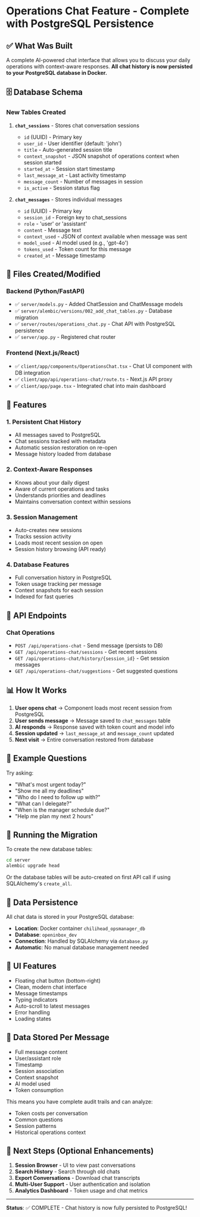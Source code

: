 # Operations Chat Feature - Complete with PostgreSQL Persistence

## ✅ What Was Built

A complete AI-powered chat interface that allows you to discuss your daily operations with context-aware responses. **All chat history is now persisted to your PostgreSQL database in Docker.**

## 🗄️ Database Schema

### New Tables Created

1. **`chat_sessions`** - Stores chat conversation sessions
   - `id` (UUID) - Primary key
   - `user_id` - User identifier (default: 'john')
   - `title` - Auto-generated session title
   - `context_snapshot` - JSON snapshot of operations context when session started
   - `started_at` - Session start timestamp
   - `last_message_at` - Last activity timestamp
   - `message_count` - Number of messages in session
   - `is_active` - Session status flag

2. **`chat_messages`** - Stores individual messages
   - `id` (UUID) - Primary key
   - `session_id` - Foreign key to chat_sessions
   - `role` - 'user' or 'assistant'
   - `content` - Message text
   - `context_used` - JSON of context available when message was sent
   - `model_used` - AI model used (e.g., 'gpt-4o')
   - `tokens_used` - Token count for this message
   - `created_at` - Message timestamp

## 📁 Files Created/Modified

### Backend (Python/FastAPI)
- ✅ `server/models.py` - Added ChatSession and ChatMessage models
- ✅ `server/alembic/versions/002_add_chat_tables.py` - Database migration
- ✅ `server/routes/operations_chat.py` - Chat API with PostgreSQL persistence
- ✅ `server/app.py` - Registered chat router

### Frontend (Next.js/React)
- ✅ `client/app/components/OperationsChat.tsx` - Chat UI component with DB integration
- ✅ `client/app/api/operations-chat/route.ts` - Next.js API proxy
- ✅ `client/app/page.tsx` - Integrated chat into main dashboard

## 🚀 Features

### 1. **Persistent Chat History**
   - All messages saved to PostgreSQL
   - Chat sessions tracked with metadata
   - Automatic session restoration on re-open
   - Message history loaded from database

### 2. **Context-Aware Responses**
   - Knows about your daily digest
   - Aware of current operations and tasks
   - Understands priorities and deadlines
   - Maintains conversation context within sessions

### 3. **Session Management**
   - Auto-creates new sessions
   - Tracks session activity
   - Loads most recent session on open
   - Session history browsing (API ready)

### 4. **Database Features**
   - Full conversation history in PostgreSQL
   - Token usage tracking per message
   - Context snapshots for each session
   - Indexed for fast queries

## 🔌 API Endpoints

### Chat Operations
- `POST /api/operations-chat` - Send message (persists to DB)
- `GET /api/operations-chat/sessions` - Get recent sessions
- `GET /api/operations-chat/history/{session_id}` - Get session messages
- `GET /api/operations-chat/suggestions` - Get suggested questions

## 📊 How It Works

1. **User opens chat** → Component loads most recent session from PostgreSQL
2. **User sends message** → Message saved to `chat_messages` table
3. **AI responds** → Response saved with token count and model info
4. **Session updated** → `last_message_at` and `message_count` updated
5. **Next visit** → Entire conversation restored from database

## 🎯 Example Questions

Try asking:
- "What's most urgent today?"
- "Show me all my deadlines"
- "Who do I need to follow up with?"
- "What can I delegate?"
- "When is the manager schedule due?"
- "Help me plan my next 2 hours"

## 🔄 Running the Migration

To create the new database tables:

```bash
cd server
alembic upgrade head
```

Or the database tables will be auto-created on first API call if using SQLAlchemy's `create_all`.

## 💾 Data Persistence

All chat data is stored in your PostgreSQL database:
- **Location**: Docker container `chilihead_opsmanager_db`
- **Database**: `openinbox_dev`
- **Connection**: Handled by SQLAlchemy via `database.py`
- **Automatic**: No manual database management needed

## 🎨 UI Features

- Floating chat button (bottom-right)
- Clean, modern chat interface
- Message timestamps
- Typing indicators
- Auto-scroll to latest messages
- Error handling
- Loading states

## 🔐 Data Stored Per Message

- Full message content
- User/assistant role
- Timestamp
- Session association
- Context snapshot
- AI model used
- Token consumption

This means you have complete audit trails and can analyze:
- Token costs per conversation
- Common questions
- Session patterns
- Historical operations context

## 🚀 Next Steps (Optional Enhancements)

1. **Session Browser** - UI to view past conversations
2. **Search History** - Search through old chats
3. **Export Conversations** - Download chat transcripts
4. **Multi-User Support** - User authentication and isolation
5. **Analytics Dashboard** - Token usage and chat metrics

---

**Status**: ✅ COMPLETE - Chat history is now fully persisted to PostgreSQL!
